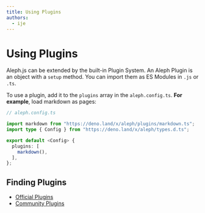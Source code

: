 ```yaml
---
title: Using Plugins
authors:
  - ije
---
```


# Using Plugins

Aleph.js can be extended by the built-in Plugin System. An Aleph Plugin is an
object with a `setup` method. You can import them as ES Modules in `.js` or
`.ts`.

To use a plugin, add it to the `plugins` array in the `aleph.config.ts`. **For
example**, load markdown as pages:

```ts
// aleph.config.ts

import markdown from "https://deno.land/x/aleph/plugins/markdown.ts";
import type { Config } from "https://deno.land/x/aleph/types.d.ts";

export default <Config> {
  plugins: [
    markdown(),
  ],
};
```

## Finding Plugins

- [Official Plugins](/docs/plugins/official-plugins)
- [Community Plugins](/docs/plugins/community-plugins)

